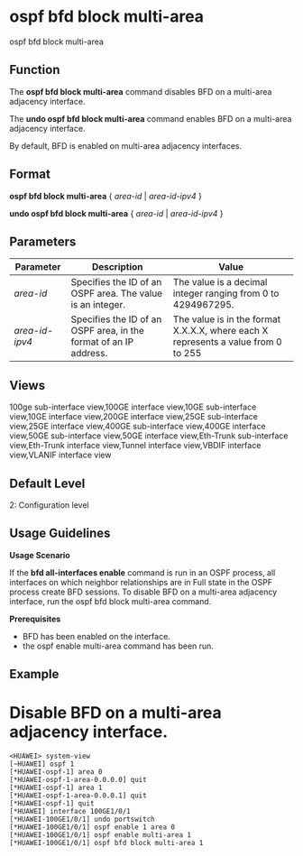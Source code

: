 ospf bfd block multi-area
=========================

ospf bfd block multi-area

Function
--------



The **ospf bfd block multi-area** command disables BFD on a multi-area adjacency interface.

The **undo ospf bfd block multi-area** command enables BFD on a multi-area adjacency interface.



By default, BFD is enabled on multi-area adjacency interfaces.


Format
------

**ospf bfd block multi-area** { *area-id* | *area-id-ipv4* }

**undo ospf bfd block multi-area** { *area-id* | *area-id-ipv4* }


Parameters
----------

| Parameter | Description | Value |
| --- | --- | --- |
| *area-id* | Specifies the ID of an OSPF area. The value is an integer. | The value is a decimal integer ranging from 0 to 4294967295. |
| *area-id-ipv4* | Specifies the ID of an OSPF area, in the format of an IP address. | The value is in the format X.X.X.X, where each X represents a value from 0 to 255 |



Views
-----

100ge sub-interface view,100GE interface view,10GE sub-interface view,10GE interface view,200GE interface view,25GE sub-interface view,25GE interface view,400GE sub-interface view,400GE interface view,50GE sub-interface view,50GE interface view,Eth-Trunk sub-interface view,Eth-Trunk interface view,Tunnel interface view,VBDIF interface view,VLANIF interface view


Default Level
-------------

2: Configuration level


Usage Guidelines
----------------

**Usage Scenario**

If the **bfd all-interfaces enable** command is run in an OSPF process, all interfaces on which neighbor relationships are in Full state in the OSPF process create BFD sessions. To disable BFD on a multi-area adjacency interface, run the ospf bfd block multi-area command.

**Prerequisites**

* BFD has been enabled on the interface.
* the ospf enable multi-area command has been run.

Example
-------

# Disable BFD on a multi-area adjacency interface.
```
<HUAWEI> system-view
[~HUAWEI] ospf 1
[*HUAWEI-ospf-1] area 0
[*HUAWEI-ospf-1-area-0.0.0.0] quit
[*HUAWEI-ospf-1] area 1
[*HUAWEI-ospf-1-area-0.0.0.1] quit
[*HUAWEI-ospf-1] quit
[*HUAWEI] interface 100GE1/0/1
[*HUAWEI-100GE1/0/1] undo portswitch
[*HUAWEI-100GE1/0/1] ospf enable 1 area 0
[*HUAWEI-100GE1/0/1] ospf enable multi-area 1
[*HUAWEI-100GE1/0/1] ospf bfd block multi-area 1

```